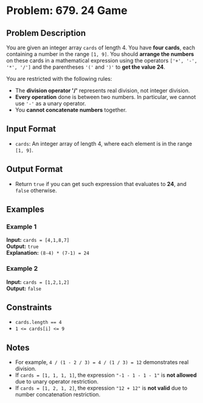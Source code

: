 
# Problem: 679. 24 Game

## Problem Description
You are given an integer array `cards` of length 4. You have **four cards**, each containing a number in the range `[1, 9]`. You should **arrange the numbers** on these cards in a mathematical expression using the operators `['+', '-', '*', '/']` and the parentheses `'('` and `')'` to **get the value 24**.

You are restricted with the following rules:
- The **division operator '/'** represents real division, not integer division.
- **Every operation** done is between two numbers. In particular, we cannot use `'-'` as a unary operator.
- You **cannot concatenate numbers** together.

## Input Format
- `cards`: An integer array of length 4, where each element is in the range `[1, 9]`.

## Output Format
- Return `true` if you can get such expression that evaluates to **24**, and `false` otherwise.

## Examples

### Example 1
**Input:** `cards = [4,1,8,7]`<br/>
**Output:** `true`<br/>
**Explanation:** `(8-4) * (7-1) = 24`

### Example 2
**Input:** `cards = [1,2,1,2]`<br/>
**Output:** `false`<br/>

## Constraints
- `cards.length == 4`
- `1 <= cards[i] <= 9`

## Notes
- For example, `4 / (1 - 2 / 3) = 4 / (1 / 3) = 12` demonstrates real division.
- If `cards = [1, 1, 1, 1]`, the expression `"-1 - 1 - 1 - 1"` is **not allowed** due to unary operator restriction.
- If `cards = [1, 2, 1, 2]`, the expression `"12 + 12"` is **not valid** due to number concatenation restriction.

